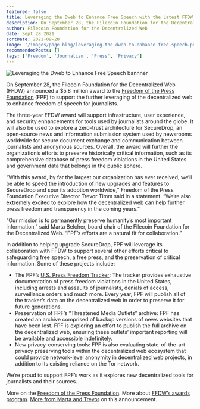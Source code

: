 ```yaml
---
featured: false
title: Leveraging the Dweb to Enhance Free Speech with the Latest FFDW Award
description: On September 28, the Filecoin Foundation for the Decentralized Web (FFDW) announced a $5.8 million award to the Freedom of the Press Foundation (FPF) to support the further leveraging of the decentralized web to enhance freedom of speech for journalists.
author: Filecoin Foundation for the Decentralized Web
date: Sept 28 2021
sortDate: 2021-09-28
image: '/images/page-blog/leveraging-the-dweb-to-enhance-free-speech.png'
recommendedPosts: []
tags: ['Freedom', 'Journalism', 'Press', 'Privacy']
---
```


![Leveraging the Dweb to Enhance Free Speech bannner](/images/page-blog/leveraging-the-dweb-to-enhance-free-speech.png)

On September 28, the Filecoin Foundation for the Decentralized Web (FFDW) announced a $5.8 million award to the [Freedom of the Press Foundation](https://freedom.press/) (FPF) to support the further leveraging of the decentralized web to enhance freedom of speech for journalists.

The three-year FFDW award will support infrastructure, user experience, and security enhancements for tools used by journalists around the globe. It will also be used to explore a zero-trust architecture for SecureDrop, an open-source news and information submission system used by newsrooms worldwide for secure document exchange and communication between journalists and anonymous sources.
Overall, the award will further the organization’s efforts to preserve historically critical information, such as its comprehensive database of press freedom violations in the United States and government data that belongs in the public sphere.

“With this award, by far the largest our organization has ever received, we’ll be able to speed the introduction of new upgrades and features to SecureDrop and spur its adoption worldwide,” Freedom of the Press Foundation Executive Director Trevor Timm said in a statement. “We’re also extremely excited to explore how the decentralized web can help further press freedom and transparency in the coming years.”

“Our mission is to permanently preserve humanity’s most important information,” said Marta Belcher, board chair of the Filecoin Foundation for the Decentralized Web. “FPF’s efforts are a natural fit for collaboration.”

In addition to helping upgrade SecureDrop, FPF will leverage its collaboration with FFDW to support several other efforts critical to safeguarding free speech, a free press, and the preservation of critical information. Some of these projects include:

- The FPF’s [U.S. Press Freedom Tracker](https://pressfreedomtracker.us/): The tracker provides exhaustive documentation of press freedom violations in the United States, including arrests and assaults of journalists, denials of access, surveillance orders and much more. Every year, FPF will publish all of the tracker’s data on the decentralized web in order to preserve it for future generations.
- Preservation of FPF’s “Threatened Media Outlets” archive: FPF has created an archive comprised of backup versions of news websites that have been lost. FPF is exploring an effort to publish the full archive on the decentralized web, ensuring these outlets’ important reporting will be available and accessible indefinitely.
- New privacy-conserving tools: FPF is also evaluating state-of-the-art privacy preserving tools within the decentralized web ecosystem that could provide network-level anonymity in decentralized web projects, in addition to its existing reliance on the Tor network.

We’re proud to support FPF’s work as it explores new decentralized tools for journalists and their sources.

More on the [Freedom of the Press Foundation](https://freedom.press/).
More about [FFDW’s awards program](https://ffdweb.org/).
[More from Marta and Trevor](https://www.youtube.com/watch?v=jKqtShwTU00) on this announcement.
